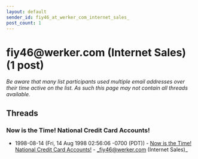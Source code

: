 ```yaml
---
layout: default
sender_id: fiy46_at_werker_com_internet_sales_
post_count: 1
---
```


# fiy46<span>@</span>werker.com (Internet Sales) (1 post)

_Be aware that many list participants used multiple email addresses over their time active on the list. As such this page may not contain all threads available._

## Threads

### Now is the Time! National Credit Card Accounts!
+ 1998-08-14 (Fri, 14 Aug 1998 02:56:06 -0700 (PDT)) - [Now is the Time! National Credit Card Accounts!](/archive/1998/08/56adcee4ffe924b8f8d75f7db6a8efbf085917ac7bead0ea7dd83e29cab6ef68) - _fiy46@werker.com (Internet Sales)_

